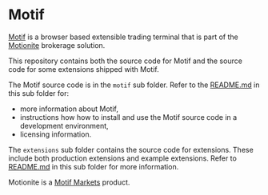# Motif

[Motif](https://motionite.trade/motif) is a browser based extensible trading terminal that is part of the [Motionite](https://motionite.trade) brokerage solution.

This repository contains both the source code for Motif and the source code for some extensions shipped with Motif.

The Motif source code is in the `motif` sub folder. Refer to the [README.md](motif/README.md) in this sub folder for:
* more information about Motif,
* instructions how how to install and use the Motif source code in a development environment,
* licensing information.

The `extensions` sub folder contains the source code for extensions. These include both production extensions and example extensions.  Refer to [README.md](extensions/README.md) in this sub folder for more information.

Motionite is a [Motif Markets](https://motifmarkets.com) product.
